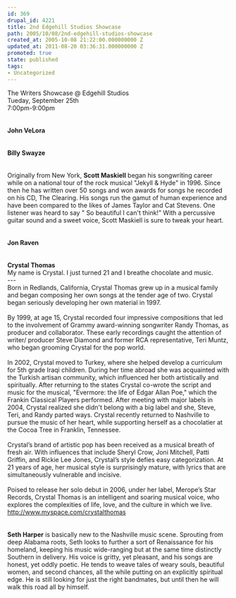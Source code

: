 ```yaml
---
id: 369
drupal_id: 4221
title: 2nd Edgehill Studios Showcase
path: 2005/10/08/2nd-edgehill-studios-showcase
created_at: 2005-10-08 21:22:00.000000000 Z
updated_at: 2011-08-20 03:36:31.000000000 Z
promoted: true
state: published
tags:
- Uncategorized
---
```

The Writers Showcase @ Edgehill Studios<br />Tueday, September 25th<br />7:00pm-9:00pm<br /><br /><br /><b>John VeLora</b><br /><br /><br /><b>Billy Swayze</b><br /><br /><br />Originally from New York, <b>Scott Maskiell</b> began his songwriting career while on a national tour of the rock musical "Jekyll &amp; Hyde" in 1996. Since then he has written over 50 songs and won awards for songs he recorded on his CD, The Clearing. His songs run the gamut of human experience and have been compared to the likes of James Taylor and Cat Stevens. One listener was heard to say " So beautiful I can't think!" With a percussive guitar sound and a sweet voice, Scott Maskiell is sure to tweak your heart.<br /><br /><br /><b>Jon Raven</b><br /><br /><br /><b>Crystal Thomas</b><br />My name is Crystal. I just turned 21 and I breathe chocolate and music.<br />---<br />Born in Redlands, California, Crystal Thomas grew up in a musical family and began composing her own songs at the tender age of two. Crystal began seriously developing her own material in 1997.<br /><br />By 1999, at age 15, Crystal recorded four impressive compositions that led to the involvement of Grammy award-winning songwriter Randy Thomas, as producer and collaborator. These early recordings caught the attention of writer/ producer Steve Diamond and former RCA representative, Teri Muntz, who began grooming Crystal for the pop world.<br /><br />In 2002, Crystal moved to Turkey, where she helped develop a curriculum for 5th grade Iraqi children. During her time abroad she was acquainted with the Turkish artisan community, which influenced her both artistically and spiritually. After returning to the states Crystal co-wrote the script and music for the musical, "Evermore: the life of Edgar Allan Poe," which the Frankin Classical Players performed. After meeting with major labels in 2004, Crystal realized she didn't belong with a big label and she, Steve, Teri, and Randy parted ways. Crystal recently returned to Nashville to pursue the music of her heart, while supporting herself as a chocolatier at the Cocoa Tree in Franklin, Tennessee. <br /><br />Crystal’s brand of artistic pop has been received as a musical breath of fresh air. With influences that include Sheryl Crow, Joni Mitchell, Patti Griffin, and Rickie Lee Jones, Crystal’s style defies easy categorization. At 21 years of age, her musical style is surprisingly mature, with lyrics that are simultaneously vulnerable and incisive. <br /><br />Poised to release her solo debut in 2006, under her label, Merope’s Star Records, Crystal Thomas is an intelligent and soaring musical voice, who explores the complexities of life, love, and the culture in which we live. <br /><a href="http://www.myspace.com/crystalthomas">http://www.myspace.com/crystalthomas</a><br /><br /><br /><b>Seth Harper</b> is basically new to the Nashville music scene.  Sprouting from deep Alabama roots, Seth looks to further a sort of Renaissance for his homeland, keeping his music wide-ranging but at the same time distinctly Southern in delivery.  His voice is gritty, yet pleasant, and his songs are honest, yet oddly poetic.  He tends to weave tales of weary souls, beautiful women, and second chances, all the while putting on an explicitly spiritual edge.  He is still looking for just the right bandmates, but until then he will walk this road all by himself.
